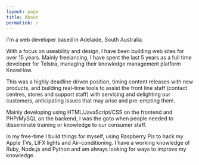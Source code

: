 ```yaml
---
layout: page
title: About
permalink: /
---
```


I'm a web developer based in Adelaide, South Australia.

With a focus on useability and design, I have been building web sites for over 15 years. 
Mainly freelancing, I have spent the last 5 years as a full time developer for Telstra, 
managing their knowledge management platform KnowHow.

This was a highly deadline driven position, timing content releases with new products, 
and building real-time tools to assist the front line staff (contact centres, stores and 
support staff) with servicing and delighting our customers, anticipating issues that may arise 
and pre-empting them.

Mainly developing using HTML/JavaScript/CSS on the frontend and PHP/MySQL on the backend, I was the 
goto when people needed to disseminate training or knowledge to our consumer staff. 

In my free-time I build things for myself, using Raspberry Pis to hack my Apple TVs, LIFX lights and 
Air-conditioning. I have a working knowledge of Ruby, Node.js and Python and am always looking for ways to 
improve my knowledge.

